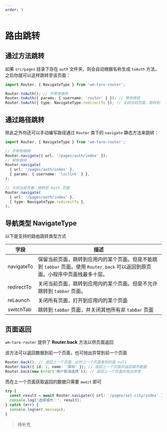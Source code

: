 ```yaml
---
order: 3
---
```


# 路由跳转

## 通过方法跳转

如果 `src/pages` 目录下存在 `auth` 文件夹，则会自动根据名称生成 `toAuth` 方法，之后你就可以这样跳转至该页面：

```ts
import Router, { NavigateType } from 'wm-taro-router';

Router.toAuth(); // 不带参跳转
Router.toAuth({ params: { username: 'router' } }); // 带参跳转
Router.toAuth({ type: NavigateType.redirectTo }); // 关闭当前页面，跳转到 Auth 页面
```

## 通过路径跳转

除此之外你还可以手动编写路径通过 `Router` 类下的 `navigate` 静态方法来跳转：

```typescript
import Router, { NavigateType } from 'wm-taro-router';

// 不带参跳转
Router.navigate({ url: '/pages/auth/index' });
// 带参跳转
Router.navigate(
  { url: '/pages/auth/index' },
  { params: { username: 'loclink' } },
);

// 关闭当前页面，跳转到 Auth 页面
Router.navigate(
  { url: '/pages/auth/index' },
  { type: NavigateType.redirectTo },
);
```

## 导航类型 NavigateType

以下是支持的路由跳转类型方式

| 字段       | 描述                                                                                                                            |
| ---------- | ------------------------------------------------------------------------------------------------------------------------------- |
| navigateTo | 保留当前页面，跳转到应用内的某个页面。但是不能跳到 `tabbar` 页面。使用 `Router.back` 可以返回到原页面。小程序中页面栈最多十层。 |
| redirectTo | 关闭当前页面，跳转到应用内的某个页面。但是不允许跳转到 `tabbar` 页面。                                                          |
| reLaunch   | 关闭所有页面，打开到应用内的某个页面                                                                                            |
| switchTab  | 跳转到 `tabBar` 页面，并关闭其他所有非 `tabBar` 页面                                                                            |

## 页面返回

`wm-taro-router` 提供了 **Router.back** 方法以供页面返回

该方法可以返回数据到前一个页面，也可抛出异常到前一个页面

```typescript
Router.back(); // 返回上一个页面，此时上一个页面拿到的是 null
Router.back({ id: 1, name: '深圳' }); // 返回上一个页面并返回城市数据
Router.back(new Error('用户取消选择')); // 返回上一个页面并抛出异常
```

而在上一个页面获取返回的数据只需要 `await` 即可

```typescript
try {
  const result = await Router.navigate({ url: '/pages/sel-city/index' });
  console.log('选择城市：', result);
} catch (err) {
  console.log(err.message);
}
```

> 待补充

